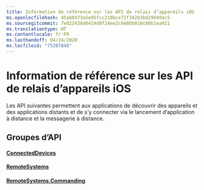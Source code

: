 ```yaml
---
title: Information de référence sur les API de relais d’appareils iOS
ms.openlocfilehash: 45ab0473a5e95fcc210bce72f342b3bd29949ac5
ms.sourcegitcommit: 7e022438d0414d8f24ee2c048bb018c80b1ea921
ms.translationtype: HT
ms.contentlocale: fr-FR
ms.lasthandoff: 04/24/2020
ms.locfileid: "75207848"
---
```

# <a name="ios-device-relay-api-reference"></a>Information de référence sur les API de relais d’appareils iOS

Les API suivantes permettent aux applications de découvrir des appareils et des applications distants et de s’y connecter via le lancement d’application à distance et la messagerie à distance.

## <a name="api-groups"></a>Groupes d’API

#### <a name="connecteddevices"></a>[ConnectedDevices](../objectivec-api/connecteddevices/index.md)
#### <a name="remotesystems"></a>[RemoteSystems](../objectivec-api/remotesystems/index.md)
#### <a name="remotesystemscommanding"></a>[RemoteSystems.Commanding](../objectivec-api/remotesystems.commanding/index.md)